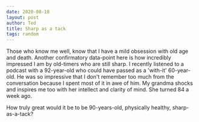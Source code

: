 ```yaml
---
date: 2020-08-18
layout: post
author: Ted
title: Sharp as a tack
tags: random
---
```


Those who know me well, know that I have a mild obsession with old age and death. Another confirmatory data-point here is how incredibly impressed I am by old-timers who are still sharp. I recently listened to a podcast with a 92-year-old who could have passed as a 'with-it' 60-year-old. He was so impressive that I don't remember too much from the conversation because I spent most of it in awe of him. My grandma shocks and inspires me too with her intellect and clarity of mind. She turned 84 a week ago.

How truly great would it be to be 90-years-old, physically healthy, sharp-as-a-tack?
